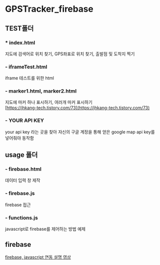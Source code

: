 # GPSTracker_firebase

## TEST폴더  
### * index.html  
지도에 검색어로 위치 찾기, GPS좌표로 위치 찾기, 출발점 및 도착지 찍기  

### - iframeTest.html  
iframe 테스트를 위한 html  

### - marker1.html, marker2.html  
지도에 마커 하나 표시하기, 여러개 마커 표시하기  
[https://jhkang-tech.tistory.com/73](https://jhkang-tech.tistory.com/73)  

### - YOUR API KEY  
your api key 라는 곳을 찾아 자신의 구글 계정을 통해 얻은 google map api key를 넣어줘야 동작함  

## usage 폴더  
### - firebase.html  
데이터 입력 창 제작    

### - firebase.js  
firebase 접근  

### - functions.js  
javascript로 firebase를 제어하는 방법 예제  


## firebase  
[firebase, javascript 연동 설명 영상](https://youtu.be/2CtQEXwOPXw)  
